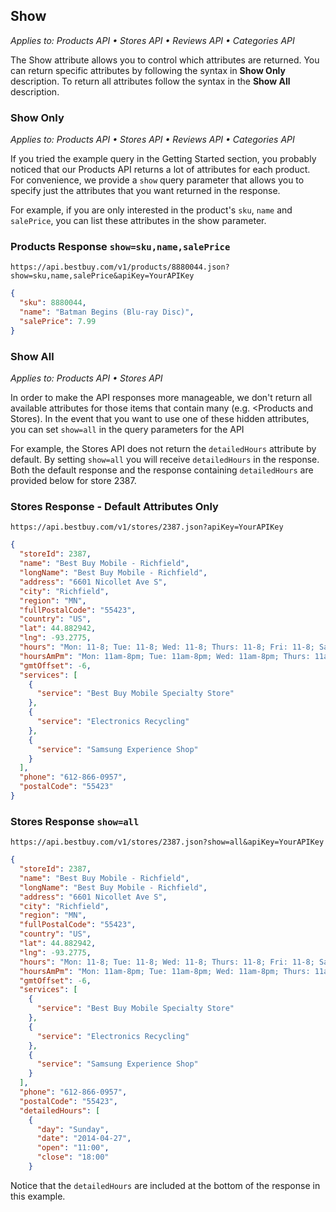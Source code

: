 ## Show

*Applies to: Products API &#8226; Stores API &#8226; Reviews API &#8226; Categories API*

The Show attribute allows you to control which attributes are returned. You can return specific attributes by following the syntax in **Show Only** description. To return all attributes follow the syntax in the **Show All** description.

### Show Only

*Applies to: Products API &#8226; Stores API &#8226; Reviews API &#8226; Categories API*

If you tried the example query in the Getting Started section, you probably noticed that our Products API returns a lot of attributes for each product. For convenience, we provide a `show` query parameter that allows you to specify just the attributes that you want returned in the response.

For example, if you are only interested in the product's `sku`, `name` and `salePrice`, you can list these attributes in the show parameter.

### Products Response `show=sku,name,salePrice`

```text
https://api.bestbuy.com/v1/products/8880044.json?show=sku,name,salePrice&apiKey=YourAPIKey
```

```json
{
  "sku": 8880044,
  "name": "Batman Begins (Blu-ray Disc)",
  "salePrice": 7.99
}
```

<div></div>

### Show All

*Applies to: Products API &#8226; Stores API*

In order to make the API responses more manageable, we don't return all available attributes for those items that contain many (e.g. <Products and Stores). In the event that you want to use one of these hidden attributes, you can set `show=all` in the query parameters for the API

For example, the Stores API does not return the `detailedHours` attribute by default. By setting `show=all` you will receive `detailedHours` in the response. Both the default response and the response containing `detailedHours` are provided below for store 2387.

### Stores Response - Default Attributes Only

```text
https://api.bestbuy.com/v1/stores/2387.json?apiKey=YourAPIKey
```

```json
{
  "storeId": 2387,
  "name": "Best Buy Mobile - Richfield",
  "longName": "Best Buy Mobile - Richfield",
  "address": "6601 Nicollet Ave S",
  "city": "Richfield",
  "region": "MN",
  "fullPostalCode": "55423",
  "country": "US",
  "lat": 44.882942,
  "lng": -93.2775,
  "hours": "Mon: 11-8; Tue: 11-8; Wed: 11-8; Thurs: 11-8; Fri: 11-8; Sat: 11-7; Sun: 11-6",
  "hoursAmPm": "Mon: 11am-8pm; Tue: 11am-8pm; Wed: 11am-8pm; Thurs: 11am-8pm; Fri: 11am-8pm; Sat: 11am-7pm; Sun: 11am-6pm",
  "gmtOffset": -6,
  "services": [
    {
      "service": "Best Buy Mobile Specialty Store"
    },
    {
      "service": "Electronics Recycling"
    },
    {
      "service": "Samsung Experience Shop"
    }
  ],
  "phone": "612-866-0957",
  "postalCode": "55423"
}
```

<div></div>

### Stores Response `show=all`

```text
https://api.bestbuy.com/v1/stores/2387.json?show=all&apiKey=YourAPIKey
```

```json
{
  "storeId": 2387,
  "name": "Best Buy Mobile - Richfield",
  "longName": "Best Buy Mobile - Richfield",
  "address": "6601 Nicollet Ave S",
  "city": "Richfield",
  "region": "MN",
  "fullPostalCode": "55423",
  "country": "US",
  "lat": 44.882942,
  "lng": -93.2775,
  "hours": "Mon: 11-8; Tue: 11-8; Wed: 11-8; Thurs: 11-8; Fri: 11-8; Sat: 11-7; Sun: 11-6",
  "hoursAmPm": "Mon: 11am-8pm; Tue: 11am-8pm; Wed: 11am-8pm; Thurs: 11am-8pm; Fri: 11am-8pm; Sat: 11am-7pm; Sun: 11am-6pm",
  "gmtOffset": -6,
  "services": [
    {
      "service": "Best Buy Mobile Specialty Store"
    },
    {
      "service": "Electronics Recycling"
    },
    {
      "service": "Samsung Experience Shop"
    }
  ],
  "phone": "612-866-0957",
  "postalCode": "55423",
  "detailedHours": [
    {
      "day": "Sunday",
      "date": "2014-04-27",
      "open": "11:00",
      "close": "18:00"
    }
```

Notice that the `detailedHours` are included at the bottom of the response in this example.